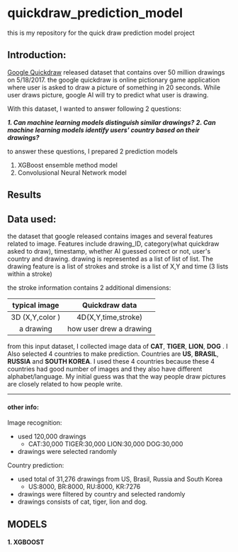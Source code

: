 # quickdraw_prediction_model
this is my repository for the quick draw prediction model project

## Introduction:

[Google Quickdraw](https://quickdraw.withgoogle.com/data) released dataset that contains over 50 million drawings on 5/18/2017.
the google quickdraw is online pictionary game application where user is asked to draw a picture of something in 20 seconds. 
While user draws picture, google AI will try to predict what user is drawing.


With this dataset, I wanted to answer following 2 questions:

**_1. Can machine learning models distinguish similar drawings?_**
**_2. Can machine learning models identify users' country based on their drawings?_**

to answer these questions, I prepared 2 prediction models
1. XGBoost ensemble method model
2. Convolusional Neural Network model

## Results



## Data used:

the dataset that google released contains images and several features related to image.
Features include drawing_ID, category(what quickdraw asked to draw), timestamp, whether AI guessed correct or not, user's country and drawing. drawing is represented as a list of list of list.
The drawing feature is a list of strokes and stroke is a list of X,Y and time (3 lists within a stroke)

the stroke information contains 2 additional dimensions:

|  typical image  |   Quickdraw data   |
|:--------------: | :-----------------:|
| 3D (X,Y,color ) | 4D(X,Y,time,stroke)|
|     a drawing   | how user drew a drawing|


from this input dataset, I collected image data of **CAT**, **TIGER**, **LION**, **DOG** .
I Also selected 4 countries to make prediction. 
Countries are **US**, **BRASIL**, **RUSSIA** and **SOUTH KOREA**.
I used these 4 countries because these 4 countries had good number of images and they also have different alphabet/language.
My initial guess was that the way people draw pictures are closely related to how people write.

------------
#### other info:

Image recognition:
+ used 120,000 drawings
  - CAT:30,000  TIGER:30,000  LION:30,000  DOG:30,000
+ drawings were selected randomly

Country prediction:
+ used total of 31,276 drawings from US, Brasil, Russia and South Korea
  - US:8000, BR:8000, RU:8000, KR:7276
+ drawings were filtered by country and selected randomly
+ drawings consists of cat, tiger, lion and dog.


## MODELS
#### 1. XGBOOST

